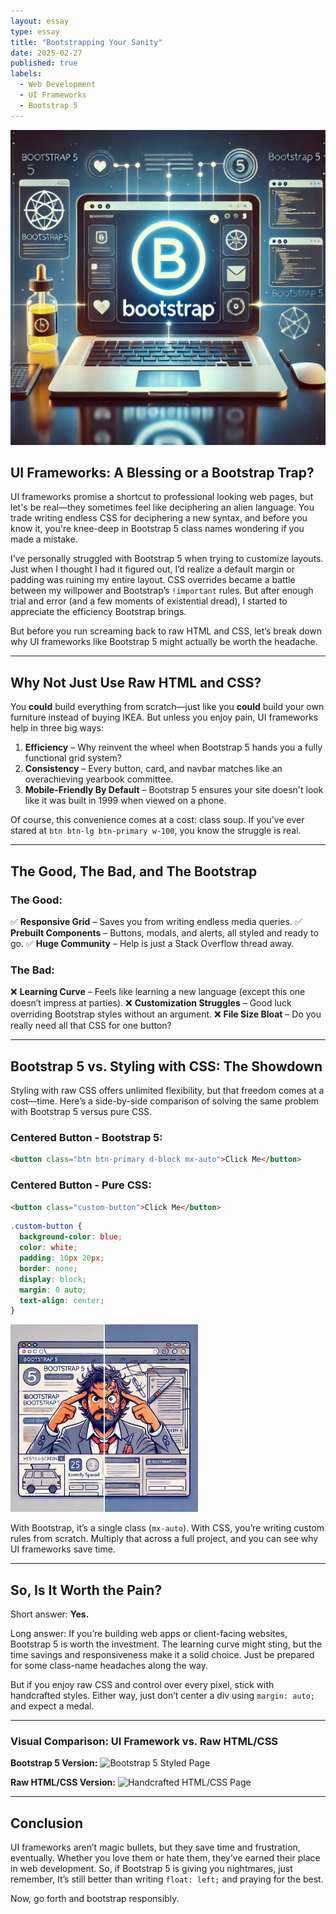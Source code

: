 ```yaml
---
layout: essay
type: essay
title: "Bootstrapping Your Sanity"
date: 2025-02-27
published: true
labels:
  - Web Development
  - UI Frameworks
  - Bootstrap 5
---
```


![Bootstrap vs CSS](../img/bootstrap5.png)

## UI Frameworks: A Blessing or a Bootstrap Trap?

UI frameworks promise a shortcut to professional looking web pages, but let's be real—they sometimes feel like deciphering an alien language. You trade writing endless CSS for deciphering a new syntax, and before you know it, you're knee-deep in Bootstrap 5 class names wondering if you made a mistake.

I’ve personally struggled with Bootstrap 5 when trying to customize layouts. Just when I thought I had it figured out, I’d realize a default margin or padding was ruining my entire layout. CSS overrides became a battle between my willpower and Bootstrap’s `!important` rules. But after enough trial and error (and a few moments of existential dread), I started to appreciate the efficiency Bootstrap brings.

But before you run screaming back to raw HTML and CSS, let’s break down why UI frameworks like Bootstrap 5 might actually be worth the headache.

---

## Why Not Just Use Raw HTML and CSS?

You **could** build everything from scratch—just like you **could** build your own furniture instead of buying IKEA. But unless you enjoy pain, UI frameworks help in three big ways:

1. **Efficiency** – Why reinvent the wheel when Bootstrap 5 hands you a fully functional grid system?
2. **Consistency** – Every button, card, and navbar matches like an overachieving yearbook committee.
3. **Mobile-Friendly By Default** – Bootstrap 5 ensures your site doesn't look like it was built in 1999 when viewed on a phone.

Of course, this convenience comes at a cost: class soup. If you've ever stared at `btn btn-lg btn-primary w-100`, you know the struggle is real.

---

## The Good, The Bad, and The Bootstrap

### The Good:
✅ **Responsive Grid** – Saves you from writing endless media queries.
✅ **Prebuilt Components** – Buttons, modals, and alerts, all styled and ready to go.
✅ **Huge Community** – Help is just a Stack Overflow thread away.

### The Bad:
❌ **Learning Curve** – Feels like learning a new language (except this one doesn’t impress at parties).
❌ **Customization Struggles** – Good luck overriding Bootstrap styles without an argument.
❌ **File Size Bloat** – Do you really need all that CSS for one button?

---

## Bootstrap 5 vs. Styling with CSS: The Showdown

Styling with raw CSS offers unlimited flexibility, but that freedom comes at a cost—time. Here’s a side-by-side comparison of solving the same problem with Bootstrap 5 versus pure CSS.

### **Centered Button - Bootstrap 5:**
```html
<button class="btn btn-primary d-block mx-auto">Click Me</button>
```

### **Centered Button - Pure CSS:**
```html
<button class="custom-button">Click Me</button>
```
```css
.custom-button {
  background-color: blue;
  color: white;
  padding: 10px 20px;
  border: none;
  display: block;
  margin: 0 auto;
  text-align: center;
}
```

<img width="300px" class="rounded float-start pe-4" src="../img/boot.png">

With Bootstrap, it’s a single class (`mx-auto`). With CSS, you’re writing custom rules from scratch. Multiply that across a full project, and you can see why UI frameworks save time.

---

## So, Is It Worth the Pain?

Short answer: **Yes.**

Long answer: If you’re building web apps or client-facing websites, Bootstrap 5 is worth the investment. The learning curve might sting, but the time savings and responsiveness make it a solid choice. Just be prepared for some class-name headaches along the way.

But if you enjoy raw CSS and control over every pixel, stick with handcrafted styles. Either way, just don’t center a div using `margin: auto;` and expect a medal.

---

### Visual Comparison: UI Framework vs. Raw HTML/CSS

**Bootstrap 5 Version:**
![Bootstrap 5 Styled Page](../img/bootstrap-example.jpg)

**Raw HTML/CSS Version:**
![Handcrafted HTML/CSS Page](../img/raw-css-example.jpg)

---

## Conclusion

UI frameworks aren’t magic bullets, but they save time and frustration, eventually. Whether you love them or hate them, they’ve earned their place in web development. So, if Bootstrap 5 is giving you nightmares, just remember, It’s still better than writing `float: left;` and praying for the best.

Now, go forth and bootstrap responsibly.

